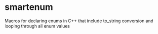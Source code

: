 # smartenum
Macros for declaring enums in C++ that include to_string conversion and looping through all enum values
